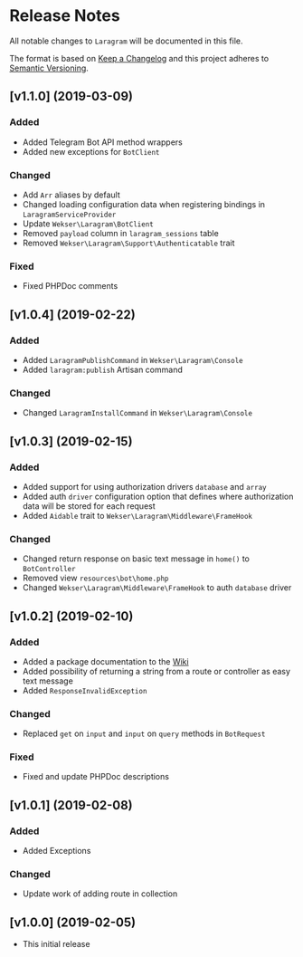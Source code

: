 # Release Notes

All notable changes to `Laragram` will be documented in this file.

The format is based on [Keep a Changelog](http://keepachangelog.com/en/1.0.0/)
and this project adheres to [Semantic Versioning](http://semver.org/spec/v2.0.0.html).

## [v1.1.0] (2019-03-09)

### Added

- Added Telegram Bot API method wrappers
- Added new exceptions for `BotClient`

### Changed

- Add `Arr` aliases by default
- Changed loading configuration data when registering bindings in `LaragramServiceProvider`
- Update `Wekser\Laragram\BotClient`
- Removed `payload` column in `laragram_sessions` table
- Removed `Wekser\Laragram\Support\Authenticatable` trait

### Fixed

- Fixed PHPDoc comments

## [v1.0.4] (2019-02-22)

### Added

- Added `LaragramPublishCommand` in `Wekser\Laragram\Console`
- Added `laragram:publish` Artisan command

### Changed

- Changed `LaragramInstallCommand` in `Wekser\Laragram\Console`

## [v1.0.3] (2019-02-15)

### Added

- Added support for using authorization drivers `database` and `array`
- Added auth `driver` configuration option that defines where authorization data will be stored for each request
- Added `Aidable` trait to `Wekser\Laragram\Middleware\FrameHook`

### Changed

- Changed return response on basic text message in `home()` to `BotController`
- Removed view `resources\bot\home.php`
- Changed `Wekser\Laragram\Middleware\FrameHook` to auth `database` driver

## [v1.0.2] (2019-02-10)

### Added

- Added a package documentation to the [Wiki](https://github.com/wekser/laragram/wiki)
- Added possibility of returning a string from a route or controller as easy text message
- Added `ResponseInvalidException`

### Changed

- Replaced `get` on `input` and `input` on `query` methods in `BotRequest`

### Fixed

- Fixed and update PHPDoc descriptions

## [v1.0.1] (2019-02-08)

### Added

- Added Exceptions

### Changed

- Update work of adding route in collection

## [v1.0.0] (2019-02-05)

- This initial release